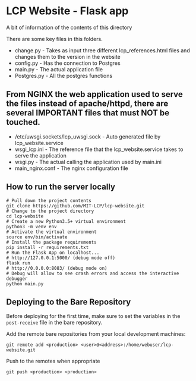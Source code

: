 # LCP Website - Flask app

A bit of information of the contents of this directory

There are some key files in this folders.

- change.py - Takes as input three different lcp_references.html files and changes them to the version in the website
- config.py - Has the connection to Postgres 
- main.py   - The actual application file
- Postgres.py - All the postgres functions

## From NGINX the web application used to serve the files instead of apache/httpd, there are several IMPORTANT files that must NOT be touched.

- /etc/uwsgi.sockets/lcp_uwsgi.sock - Auto generated file by lcp_website.service
- wsgi_lcp.ini  - The reference file that the lcp_website.service takes to serve the application
- wsgi.py - The actual calling the application used by main.ini
- main_nginx.conf - The nginx configuration file

## How to run the server locally
    # Pull down the project contents
    git clone https://github.com/MIT-LCP/lcp-website.git
    # Change to the project directory
    cd lcp-website
    # Create a new Python3.5+ virtual environment
    python3 -m venv env
    # Activate the virtual environment
    source env/bin/activate
    # Install the package requirements
    pip install -r requirements.txt
    # Run the Flask App on localhost...
    # http://127.0.0.1:5000/ (debug mode off)
    flask run
    # http://0.0.0.0:8083/ (debug mode on)
    # Debug will allow to see crash errors and access the interactive debugger
    python main.py

## Deploying to the Bare Repository

Before deploying for the first time, make sure to set the variables in the `post-receive` file in the bare repository.

Add the remote bare repositories from your local development machines:

`git remote add <production> <user>@<address>:/home/webuser/lcp-website.git`

Push to the remotes when appropriate

`git push <production> <production>`
